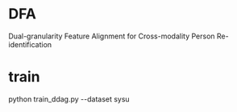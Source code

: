 # DFA
Dual-granularity Feature Alignment for Cross-modality Person Re-identification

# train
python train_ddag.py --dataset sysu
